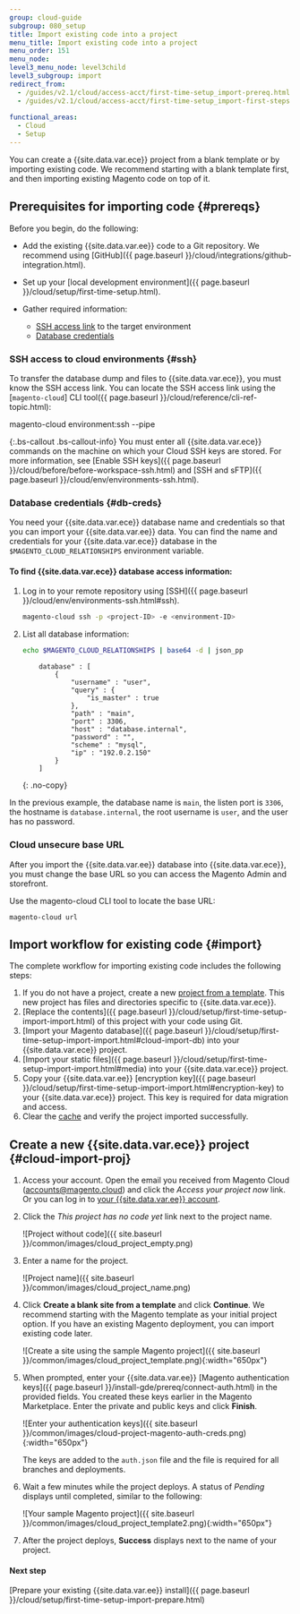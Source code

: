 ```yaml
---
group: cloud-guide
subgroup: 080_setup
title: Import existing code into a project
menu_title: Import existing code into a project
menu_order: 151
menu_node:
level3_menu_node: level3child
level3_subgroup: import
redirect_from:
  - /guides/v2.1/cloud/access-acct/first-time-setup_import-prereq.html
  - /guides/v2.1/cloud/access-acct/first-time-setup_import-first-steps.html
  
functional_areas:
  - Cloud
  - Setup
---
```


You can create a {{site.data.var.ece}} project from a blank template or by importing existing code. We recommend starting with a blank template first, and then importing existing Magento code on top of it.

## Prerequisites for importing code {#prereqs}

Before you begin, do the following:

-   Add the existing {{site.data.var.ee}} code to a Git repository. We recommend using [GitHub]({{ page.baseurl }}/cloud/integrations/github-integration.html).
-   Set up your [local development environment]({{ page.baseurl }}/cloud/setup/first-time-setup.html).
-   Gather required information:

    -    [SSH access link](#ssh) to the target environment
    -    [Database credentials](#db-creds)

### SSH access to cloud environments {#ssh}

To transfer the database dump and files to {{site.data.var.ece}}, you must know the SSH access link. You can locate the SSH access link using the [`magento-cloud`] CLI tool({{ page.baseurl }}/cloud/reference/cli-ref-topic.html):

  magento-cloud environment:ssh --pipe

{:.bs-callout .bs-callout-info}
You must enter all {{site.data.var.ece}} commands on the machine on which your Cloud SSH keys are stored. For more information, see [Enable SSH keys]({{ page.baseurl }}/cloud/before/before-workspace-ssh.html) and [SSH and sFTP]({{ page.baseurl }}/cloud/env/environments-ssh.html).

### Database credentials {#db-creds}

You need your {{site.data.var.ece}} database name and credentials so that you can import your {{site.data.var.ee}} data. You can find the name and credentials for your {{site.data.var.ece}} database in the `$MAGENTO_CLOUD_RELATIONSHIPS` environment variable.

#### To find {{site.data.var.ece}} database access information:

1.  Log in to your remote repository using [SSH]({{ page.baseurl }}/cloud/env/environments-ssh.html#ssh).

    ```bash
    magento-cloud ssh -p <project-ID> -e <environment-ID>
    ```

1.  List all database information:

    ```bash
    echo $MAGENTO_CLOUD_RELATIONSHIPS | base64 -d | json_pp
    ```

    ```terminal
        database" : [
            {
                "username" : "user",
                "query" : {
                    "is_master" : true
                },
                "path" : "main",
                "port" : 3306,
                "host" : "database.internal",
                "password" : "",
                "scheme" : "mysql",
                "ip" : "192.0.2.150"
            }
        ]
    ```
    {: .no-copy}

In the previous example, the database name is `main`, the listen port is `3306`, the hostname is `database.internal`, the root username is `user`, and the user has no password.

### Cloud unsecure base URL

After you import the {{site.data.var.ee}} database into {{site.data.var.ece}}, you must change the base URL so you can access the Magento Admin and storefront.

Use the magento-cloud CLI tool to locate the base URL:

    magento-cloud url

## Import workflow for existing code {#import}

The complete workflow for importing existing code includes the following steps:

1.  If you do not have a project, create a new [project from a template](#cloud-import-proj). This new project has files and directories specific to {{site.data.var.ece}}.
1.  [Replace the contents]({{ page.baseurl }}/cloud/setup/first-time-setup-import-import.html) of this project with your code using Git.
1.  [Import your Magento database]({{ page.baseurl }}/cloud/setup/first-time-setup-import-import.html#cloud-import-db) into your {{site.data.var.ece}} project.
1.  [Import your static files]({{ page.baseurl }}/cloud/setup/first-time-setup-import-import.html#media) into your {{site.data.var.ece}} project.
1.  Copy your {{site.data.var.ee}} [encryption key]({{ page.baseurl }}/cloud/setup/first-time-setup-import-import.html#encryption-key) to your {{site.data.var.ece}} project. This key is required for data migration and access.
1.  Clear the [cache](https://glossary.magento.com/cache) and verify the project imported successfully.

## Create a new {{site.data.var.ece}} project {#cloud-import-proj}

1.  Access your account. Open the email you received from Magento Cloud (accounts@magento.cloud) and click the _Access your project now_ link. Or you can log in to [your {{site.data.var.ee}} account](https://accounts.magento.cloud).

1.  Click the _This project has no code yet_ link next to the project name.

    ![Project without code]({{ site.baseurl }}/common/images/cloud_project_empty.png)

1.  Enter a name for the project.

    ![Project name]({{ site.baseurl }}/common/images/cloud_project_name.png)

1.  Click **Create a blank site from a template** and click **Continue**. We recommend starting with the Magento template as your initial project option. If you have an existing Magento deployment, you can import existing code later.

    ![Create a site using the sample Magento project]({{ site.baseurl }}/common/images/cloud_project_template.png){:width="650px"}

1. When prompted, enter your {{site.data.var.ee}} [Magento authentication keys]({{ page.baseurl }}/install-gde/prereq/connect-auth.html) in the provided fields. You created these keys earlier in the Magento Marketplace. Enter the private and public keys and click **Finish**.

    ![Enter your authentication keys]({{ site.baseurl }}/common/images/cloud-project-magento-auth-creds.png){:width="650px"}

    The keys are added to the `auth.json` file and the file is required for all branches and deployments.

1.  Wait a few minutes while the project deploys. A status of _Pending_ displays until completed, similar to the following:

    ![Your sample Magento project]({{ site.baseurl }}/common/images/cloud_project_template2.png){:width="650px"}

1.  After the project deploys, **Success** displays next to the name of your project.

#### Next step
[Prepare your existing {{site.data.var.ee}} install]({{ page.baseurl }}/cloud/setup/first-time-setup-import-prepare.html)

